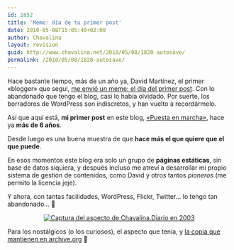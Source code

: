 ```yaml
---
id: 1852
title: 'Meme: día de tu primer post'
date: 2010-05-08T15:05:40+02:00
author: Chavalina
layout: revision
guid: http://www.chavalina.net/2010/05/08/1820-autosave/
permalink: /2010/05/08/1820-autosave/
---
```

Hace bastante tiempo, más de un año ya, David Martínez, el primer «blogger» que seguí, <a href="http://dmnet.bitacoras.com/archivos/chorradas/meme-dia-de-tu-primer-post.php" target="_blank">me envió un meme: el día del primer post</a>. Con lo abandonado que tengo el blog, casi lo había olvidado. Por suerte, los borradores de WordPress son indiscretos, y han vuelto a recordármelo.

Así que aquí está, **mi primer post** en este blog, [«Puesta en marcha»](http://www.chavalina.net/2003/11/22/post-1/), hace ya **más de 6 años**.

Desde luego es una buena muestra de que **hace más el que quiere que el que puede**.

En esos momentos este blog era solo un grupo de **páginas estáticas**, sin base de datos siquiera, y después incluso me atreví a desarrollar mi propio sistema de gestión de contenidos, como David y otros tantos _pioneros_ (me permito la licencia jeje).

Y ahora, con tantas facilidades, WordPress, Flickr, Twitter&#8230; lo tengo tan abandonado&#8230; 🙁

<p style="text-align: center;">
  <a href="/imagenes/2010/05/Mi-pagina-de-inicio-Weblog-de-Chavalina-chavalina.tk-._1273327093141.png"><img class="aligncenter size-medium wp-image-1849" title=".- Mi pagina de inicio - Weblog de Chavalina - chavalina.tk -._1273327093141" src="/imagenes/2010/05/Mi-pagina-de-inicio-Weblog-de-Chavalina-chavalina.tk-._1273327093141-300x196.png" alt="Captura del aspecto de Chavalina.Diario en 2003" width="300" height="196" srcset="http://www.chavalina.net/imagenes/2010/05/Mi-pagina-de-inicio-Weblog-de-Chavalina-chavalina.tk-._1273327093141-300x196.png 300w, http://www.chavalina.net/imagenes/2010/05/Mi-pagina-de-inicio-Weblog-de-Chavalina-chavalina.tk-._1273327093141.png 795w" sizes="(max-width: 300px) 100vw, 300px" /></a>
</p>

Para los nostálgicos (o los curiosos), el aspecto que tenía, y <a href="http://web.archive.org/web/20040329085832/http://www.chavalina.net/" target="_blank">la copia que mantienen en archive.org</a> 🙂